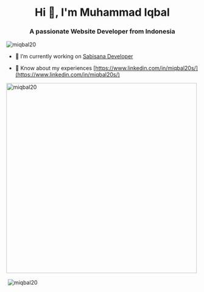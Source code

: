 <h1 align="center">Hi 👋, I'm Muhammad Iqbal</h1>
<h3 align="center">A passionate Website Developer from Indonesia</h3>

<p align="left"> <img src="https://komarev.com/ghpvc/?username=miqbal20&label=Profile%20views&color=0e75b6&style=flat" alt="miqbal20" /> </p>

- 🔭 I’m currently working on [Sabisana Developer](https://sabisana.com/)

- 📄 Know about my experiences [https://www.linkedin.com/in/miqbal20s/](https://www.linkedin.com/in/miqbal20s/)

<p><img align="center" style="width: 500px; height:auto" src="https://github-readme-stats.vercel.app/api/top-langs?username=miqbal20&show_icons=true&locale=en&layout=compact" alt="miqbal20" /></p>
<p>&nbsp;<img align="center" src="https://github-readme-stats.vercel.app/api?username=miqbal20&show_icons=true&locale=en" alt="miqbal20" /></p>



